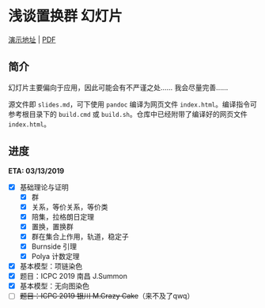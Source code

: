 # 浅谈置换群 幻灯片

[演示地址](https://codgician.gitee.io/pgslides) | [PDF](https://codgician.gitee.io/pgslides/slides.pdf)

## 简介

幻灯片主要偏向于应用，因此可能会有不严谨之处…… 我会尽量完善……

源文件即 `slides.md`，可下使用 `pandoc` 编译为网页文件 `index.html`。编译指令可参考根目录下的 `build.cmd` 或 `build.sh`。仓库中已经附带了编译好的网页文件 `index.html`。

## 进度

**ETA: 03/13/2019**

- [x] 基础理论与证明
  - [x] 群
  - [x] 关系，等价关系，等价类
  - [x] 陪集，拉格朗日定理
  - [x] 置换，置换群
  - [x] 群在集合上作用，轨道，稳定子
  - [x] Burnside 引理
  - [x] Polya 计数定理
- [x] 基本模型：项链染色
- [x] 题目：ICPC 2019 南昌 J.Summon
- [x] 基本模型：无向图染色
- [ ] ~~题目：ICPC 2019 银川 M.Crazy Cake~~（来不及了qwq）